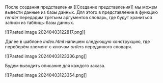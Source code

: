 После создания представления [[Создание представления]] мы можем вывести данные из базы данных. Для этого в представление в функцию *render* передадим третьим аргументов словарь, где будут храниться записи из таблицы базы данных.

![[Pasted image 20240403122817.png]]

Далее в шаблоне *index.html* напишем следующую конструкцию, где переберём элемент с ключом *orders* переданного словаря.

![[Pasted image 20240403123336.png]]

Будем выводить описание для каждого заказа.

![[Pasted image 20240403123354.png]]
